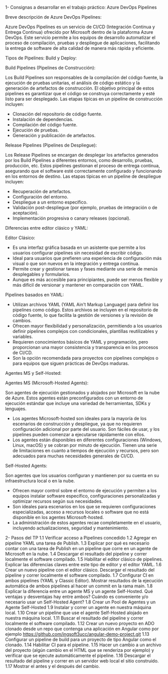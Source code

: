 1- Consignas a desarrollar en el trabajo práctico:
Azure DevOps Pipelines

Breve descripción de Azure DevOps Pipelines:

Azure DevOps Pipelines es un servicio de CI/CD (Integración Continua y Entrega Continua) ofrecido por Microsoft dentro de la plataforma Azure DevOps. Este servicio permite a los equipos de desarrollo automatizar el proceso de compilación, pruebas y despliegue de aplicaciones, facilitando la entrega de software de alta calidad de manera más rápida y eficiente.

Tipos de Pipelines: Build y Deploy:

Build Pipelines (Pipelines de Construcción):

Los Build Pipelines son responsables de la compilación del código fuente, la ejecución de pruebas unitarias, el análisis de código estático y la generación de artefactos de construcción. El objetivo principal de estos pipelines es garantizar que el código se construya correctamente y esté listo para ser desplegado.
Las etapas típicas en un pipeline de construcción incluyen:
 - Clonación del repositorio de código fuente.
 - Instalación de dependencias.
 - Compilación del código fuente.
 - Ejecución de pruebas.
 - Generación y publicación de artefactos.
   
Release Pipelines (Pipelines de Despliegue):

Los Release Pipelines se encargan de desplegar los artefactos generados por los Build Pipelines a diferentes entornos, como desarrollo, pruebas, producción, etc. Estos pipelines gestionan el proceso de entrega continua, asegurando que el software esté correctamente configurado y funcionando en los entornos de destino.
Las etapas típicas en un pipeline de despliegue incluyen:
 - Recuperación de artefactos.
 - Configuración del entorno.
 - Despliegue a un entorno específico.
 - Validación post-despliegue (por ejemplo, pruebas de integración o de aceptación).
 - Implementación progresiva o canary releases (opcional).

Diferencias entre editor clásico y YAML:

Editor Clásico:

 - Es una interfaz gráfica basada en un asistente que permite a los usuarios configurar pipelines sin necesidad de escribir código.
 - Ideal para usuarios que prefieren una experiencia de configuración más visual o que son nuevos en la integración y entrega continua.
 - Permite crear y gestionar tareas y fases mediante una serie de menús desplegables y formularios.
 - Aunque es más accesible para principiantes, puede ser menos flexible y más difícil de versionar y mantener en comparación con YAML.
   
Pipelines basados en YAML:

 - Utilizan archivos YAML (YAML Ain't Markup Language) para definir los pipelines como código. Estos archivos se incluyen en el repositorio de código fuente, lo que facilita la gestión de versiones y la revisión de cambios.
 - Ofrecen mayor flexibilidad y personalización, permitiendo a los usuarios definir pipelines complejos con condicionales, plantillas reutilizables y variables.
 - Requieren conocimientos básicos de YAML y programación, pero proporcionan una mayor consistencia y transparencia en los procesos de CI/CD.
 - Son la opción recomendada para proyectos con pipelines complejos o para equipos que siguen prácticas de DevOps maduras.

Agentes MS y Self-Hosted:

Agentes MS (Microsoft-Hosted Agents):

Son agentes de ejecución gestionados y alojados por Microsoft en la nube de Azure. Estos agentes están preconfigurados con un entorno de ejecución estándar que incluye una variedad de herramientas, SDKs y lenguajes.
 - Los agentes Microsoft-hosted son ideales para la mayoría de los escenarios de construcción y despliegue, ya que no requieren configuración adicional por parte del usuario. Son fáciles de usar, y los pipelines pueden comenzar a ejecutarse rápidamente con ellos.
 - Los agentes están disponibles en diferentes configuraciones (Windows, Linux, macOS) y se cobran por minuto de ejecución. Tienen una serie de limitaciones en cuanto a tiempos de ejecución y recursos, pero son adecuados para muchas necesidades generales de CI/CD.
   
Self-Hosted Agents:

Son agentes que los usuarios configuran y mantienen por su cuenta en su infraestructura local o en la nube.
 - Ofrecen mayor control sobre el entorno de ejecución y permiten a los equipos instalar software específico, configuraciones personalizadas y optimizar recursos según sus necesidades.
 - Son ideales para escenarios en los que se requieren configuraciones especializadas, acceso a recursos locales o software que no está disponible en los agentes Microsoft-hosted.
 - La administración de estos agentes recae completamente en el usuario, incluyendo actualizaciones, seguridad y mantenimiento.

2- Pasos del TP
1.1 Verificar acceso a Pipelines concedido
1.2 Agregar en pipeline YAML una tarea de Publish.
1.3 Explicar por qué es necesario contar con una tarea de Publish en un pipeline que corre en un agente de Microsoft en la nube.
1.4 Descargar el resultado del pipeline y correr localmente el software compilado.
1.5 Habilitar el editor clásico de pipelines. Explicar las diferencias claves entre este tipo de editor y el editor YAML.
1.6 Crear un nuevo pipeline con el editor clásico. Descargar el resultado del pipeline y correr localmente el software compilado.
1.7 Configurar CI en ambos pipelines (YAML y Classic Editor). Mostrar resultados de la ejecución automática de ambos pipelines al hacer un commit en la rama main.
1.8 Explicar la diferencia entre un agente MS y un agente Self-Hosted. Qué ventajas y desventajas hay entre ambos? Cuándo es conveniente y/o necesario usar un Self-Hosted Agent?
1.8 Crear un Pool de Agentes y un Agente Self-Hosted
1.9 Instalar y correr un agente en nuestra máquina local.
1.10 Crear un pipeline que use el agente Self-Hosted alojado en nuestra máquina local.
1.11 Buscar el resultado del pipeline y correr localmente el software compilado.
1.12 Crear un nuevo proyecto en ADO clonado desde un repo que contenga una aplicación en Angular como por ejemplo https://github.com/ingsoft3ucc/angular-demo-project.git
1.13 Configurar un pipeline de build para un proyecto de tipo Angular como el clonado.
1.14 Habilitar CI para el pipeline.
1.15 Hacer un cambio a un archivo del proyecto (algún cambio en el HTML que se renderiza por ejemplo) y verificar que se ejecute automáticamente el pipeline.
1.16 Descargar el resultado del pipeline y correr en un servidor web local el sitio construido.
1.17 Mostrar el antes y el después del cambio.
